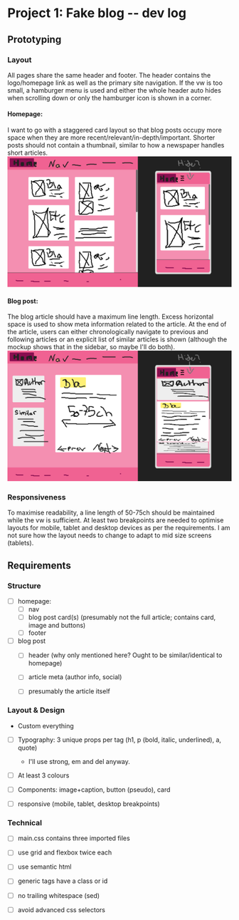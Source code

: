 # Project 1: Fake blog -- dev log

## Prototyping

### Layout

All pages share the same header and footer. The header contains the logo/homepage link as well as the primary site navigation. If the vw is too small, a hamburger menu is used and either the whole header auto hides when scrolling down or only the hamburger icon is shown in a corner.

#### Homepage:
I want to go with a staggered card layout so that blog posts occupy more space when they are more recent/relevant/in-depth/important. Shorter posts should not contain a thumbnail, similar to how a newspaper handles short articles.
![homepage mockup](mockups/homepage.png)

#### Blog post:
The blog article should have a maximum line length. Excess horizontal space is used to show meta information related to the article.
At the end of the article, users can either chronologically navigate to previous and following articles or an explicit list of similar articles is shown (although the mockup shows that in the sidebar, so maybe I'll do both).
![homepage mockup](mockups/blog-post.png)


### Responsiveness
To maximise readability, a line length of 50-75ch should be maintained while the vw is sufficient.
At least two breakpoints are needed to optimise layouts for mobile, tablet and desktop devices as per the requirements.
I am not sure how the layout needs to change to adapt to mid size screens (tablets).


## Requirements

### Structure
 - [ ] homepage:
    - [ ] nav
    - [ ] blog post card(s) (presumably not the full article; contains card, image and buttons)
    - [ ] footer
 - [ ] blog post
    - [ ] header (why only mentioned here? Ought to be similar/identical to homepage)
    - [ ] article meta (author info, social)
    - [ ] presumably the article itself


### Layout & Design
 - Custom everything
 - [ ] Typography: 3 unique props per tag (h1, p (bold, italic, underlined), a, quote)
    - I'll use strong, em and del anyway.
 - [ ] At least 3 colours
 - [ ] Components: image+caption, button (pseudo), card
 - [ ] responsive (mobile, tablet, desktop breakpoints)


### Technical
 - [ ] main.css contains three imported files
 - [ ] use grid and flexbox twice each
 - [ ] use semantic html
 - [ ] generic tags have a class or id
 - [ ] no trailing whitespace (sed)
 - [ ] avoid advanced css selectors



